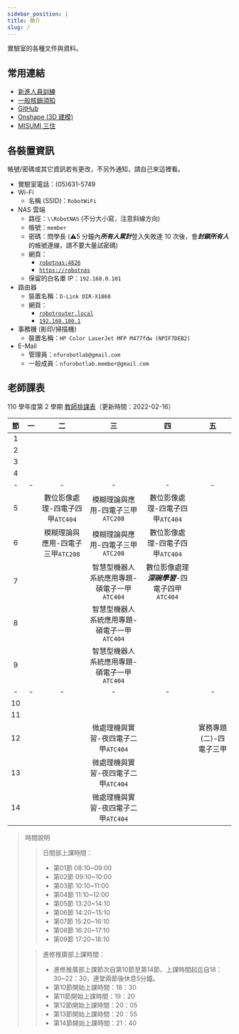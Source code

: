 ```yaml
---
sidebar_position: 1
title: 簡介
slug: /
---
```


實驗室的各種文件與資料。

## 常用連結
- [新進人員訓練](./orientation-training)
- [一般核銷須知](./administrative-affairs/general-reimburse-instructions)
- [GitHub](https://github.com/nfu-irs-lab)
- [Onshape (3D 建模)](https://cad.onshape.com/)
- [MISUMI 三住](https://tw.misumi-ec.com/)

## 各裝置資訊

帳號/密碼或其它資訊若有更改，不另外通知，請自己來這裡看。

- 實驗室電話：(05)631-5749
- Wi-Fi
    - 名稱 (SSID)：`RobotWiFi`
- NAS 雲端
    - 路徑：`\\RobotNAS` (不分大小寫，注意斜線方向)
    - 帳號：`member`
    - 密碼：問學長 (:warning:5 分鐘內***所有人累計***登入失敗達 10 次後，會***封鎖所有人***的帳號連線，請不要大量試密碼)
    - 網頁：
        - [`robotnas:4826`](http://robotnas:4826)
        - [`https://robotnas`](https://robotnas)
    - 保留的白名單 IP：`192.168.0.101`
- 路由器
    - 裝置名稱：`D-Link DIR-X1860`
    - 網頁：
        - [`robotrouter.local`](http://robotrouter.local)
        - [`192.168.100.1`](http://192.168.100.1)
- 事務機 (影印/掃描機)
    - 裝置名稱：`HP Color LaserJet MFP M477fdw (NPIF7DEB2)`
- E-Mail
    - 管理員：`nfurobotlab@gmail.com`
    - 一般成員：`nfurobotlab.member@gmail.com`

## 老師課表

110 學年度第 2 學期 [教師排課表](https://qry.nfu.edu.tw/jteacher.php)（更新時間：2022-02-16）

|  節   |  一   |                二                 |                     三                      |                      四                       |           五            |
| :---: | :---: | :-------------------------------: | :-----------------------------------------: | :-------------------------------------------: | :---------------------: |
|   1   |       |                                   |                                             |                                               |
|   2   |       |                                   |                                             |                                               |
|   3   |       |                                   |                                             |                                               |
|   4   |       |                                   |                                             |                                               |
|   -   |   -   |                 -                 |                      -                      |                       -                       |            -            |
|   5   |       |  數位影像處理-四電子四甲`ATC404`  |      模糊理論與應用-四電子三甲`ATC208`      |        數位影像處理-四電子四甲`ATC404`        |
|   6   |       | 模糊理論與應用-四電子三甲`ATC208` |      模糊理論與應用-四電子三甲`ATC208`      |        數位影像處理-四電子四甲`ATC404`        |
|   7   |       |                                   | 智慧型機器人系統應用專題-碩電子一甲`ATC404` | 數位影像處理***深碗學習***-四電子四甲`ATC404` |
|   8   |       |                                   | 智慧型機器人系統應用專題-碩電子一甲`ATC404` |                                               |
|   9   |       |                                   | 智慧型機器人系統應用專題-碩電子一甲`ATC404` |                                               |
|   -   |   -   |                 -                 |                      -                      |                       -                       |            -            |
|  10   |       |                                   |                                             |                                               |
|  11   |       |                                   |                                             |                                               |
|  12   |       |                                   |     微處理機與實習-夜四電子二甲`ATC404`     |                                               | 實務專題(二)-四電子三甲 |
|  13   |       |                                   |     微處理機與實習-夜四電子二甲`ATC404`     |                                               |
|  14   |       |                                   |     微處理機與實習-夜四電子二甲`ATC404`     |                                               |

> 時間說明
>> 日間部上課時間：
>> - 第01節 08:10~09:00
>> - 第02節 09:10~10:00
>> - 第03節 10:10~11:00
>> - 第04節 11:10~12:00
>> - 第05節 13:20~14:10
>> - 第06節 14:20~15:10
>> - 第07節 15:20~16:10
>> - 第08節 16:20~17:10
>> - 第09節 17:20~18:10
>
>> 進修推廣部上課時間：
>> - 進修推廣部上課節次⾃第10節⾄第14節、上課時間起迄⾃18：30~22：30，連堂兩節後休息5分鐘。
>> - 第10節開始上課時間：18：30
>> - 第11節開始上課時間：19：20
>> - 第12節開始上課時間：20：05
>> - 第13節開始上課時間：20：55
>> - 第14節開始上課時間：21：40


